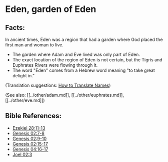 # Eden, garden of Eden #

## Facts: ##

In ancient times, Eden was a region that had a garden where God placed the first man and woman to live.

* The garden where Adam and Eve lived was only part of Eden.
* The exact location of the region of Eden is not certain, but the Tigris and Euphrates Rivers were flowing through it.
* The word "Eden" comes from a Hebrew word meaning "to take great delight in."

(Translation suggestions: [How to Translate Names](en/ta-vol1/translate/man/translate-names))

(See also: [[../other/adam.md]], [[../other/euphrates.md]], [[../other/eve.md]])

## Bible References: ##

* [Ezekiel 28:11-13](en/tn/ezk/help/28/11)
* [Genesis 02:7-8](en/tn/gen/help/02/07)
* [Genesis 02:9-10](en/tn/gen/help/02/09)
* [Genesis 02:15-17](en/tn/gen/help/02/15)
* [Genesis 04:16-17](en/tn/gen/help/04/16)
* [Joel 02:3](en/tn/jol/help/02/03)